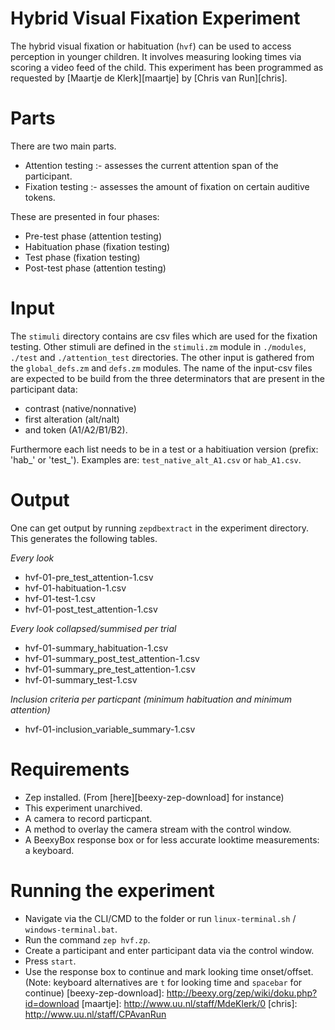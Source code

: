 # Hybrid Visual Fixation Experiment

The hybrid visual fixation or habituation (`hvf`) can be used to access perception in younger children. It involves measuring looking times via scoring a video feed of the child. This experiment has been programmed as requested by [Maartje de Klerk][maartje] by [Chris van Run][chris].

# Parts
There are two main parts.
- Attention testing :- assesses the current attention span of the participant.
- Fixation testing :- assesses the amount of fixation on certain auditive tokens.

These are presented in four phases:
- Pre-test phase (attention testing)
- Habituation phase (fixation testing)
- Test phase (fixation testing)
- Post-test phase (attention testing)

# Input
The `stimuli` directory contains are csv files which are used for the fixation testing. Other stimuli are defined in the `stimuli.zm` module in `./modules`, `./test` and `./attention_test` directories. The other input is gathered from the `global_defs.zm` and `defs.zm` modules. The name of the input-csv files are expected to be build from the three determinators that are present in the participant data: 
* contrast (native/nonnative)
* first alteration (alt/nalt)
* and token (A1/A2/B1/B2). 

Furthermore each list needs to be in a test or a habitiuation version (prefix: 'hab_' or 'test_'). Examples are: `test_native_alt_A1.csv` or `hab_A1.csv`.

# Output
One can get output by running `zepdbextract` in the experiment directory. This generates the following tables.

*Every look*
* hvf-01-pre_test_attention-1.csv
* hvf-01-habituation-1.csv
* hvf-01-test-1.csv
* hvf-01-post_test_attention-1.csv

*Every look collapsed/summised per trial*
* hvf-01-summary_habituation-1.csv
* hvf-01-summary_post_test_attention-1.csv
* hvf-01-summary_pre_test_attention-1.csv
* hvf-01-summary_test-1.csv

*Inclusion criteria per particpant (minimum habituation and minimum attention)*
* hvf-01-inclusion_variable_summary-1.csv

# Requirements
- Zep installed. (From [here][beexy-zep-download] for instance)
- This experiment unarchived.
- A camera to record particpant.
- A method to overlay the camera stream with the control window.
- A BeexyBox response box or for less accurate looktime measurements: a keyboard.

# Running the experiment
- Navigate via the CLI/CMD to the folder or run `linux-terminal.sh` / `windows-terminal.bat`.
- Run the command `zep hvf.zp`.
- Create a participant and enter participant data via the control window.
- Press `start`.
- Use the response box to continue and mark looking time onset/offset. (Note: keyboard alternatives are `t` for looking time and `spacebar` for continue)
[beexy-zep-download]: <http://beexy.org/zep/wiki/doku.php?id=download>
[maartje]: <http://www.uu.nl/staff/MdeKlerk/0>
[chris]: <http://www.uu.nl/staff/CPAvanRun>